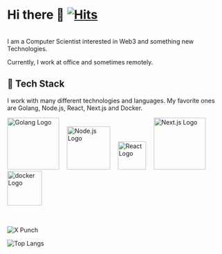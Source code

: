 # Hi there 👋 [![Hits](https://hits.seeyoufarm.com/api/count/incr/badge.svg?url=https%3A%2F%2Fgithub.com%2Fmrdhanz&count_bg=%23A530CD&title_bg=%23333333&icon=processwire.svg&icon_color=%23FFFFFF&title=mrdhanz&edge_flat=false)](https://github.com/mrdhanz/)
<br>
I am a Computer Scientist interested in Web3 and something new Technologies.

Currently, I work at office and sometimes remotely.

## 🥞 Tech Stack
 
I work with many different technologies and languages. 
My favorite ones are Golang, Node.js, React, Next.js and Docker.
 
<img src="https://cdn.worldvectorlogo.com/logos/golang-1.svg" title="golang" alt="Golang Logo" width="120"/>&emsp;
<img src="https://cdn.worldvectorlogo.com/logos/nodejs-1.svg" title="Node.js" alt="Node.js Logo" width="100"/>&emsp;
<img src="https://cdn.worldvectorlogo.com/logos/react-2.svg" title="React" alt="React Logo" width="65"/>&emsp;
<img src="https://cdn.worldvectorlogo.com/logos/nextjs-2.svg" title="Next.js Logo" alt="Next.js Logo" width="120"/>&emsp;
<img src="https://cdn.worldvectorlogo.com/logos/docker.svg" title="docker Logo" alt="docker Logo" width="80"/>&emsp;

 <br>

![X Punch](https://github-readme-stats-one-bice.vercel.app/api?username=mrdhanz&show_icons=true&include_all_commits=true&count_private=true&role=OWNER,ORGANIZATION_MEMBER,COLLABORATOR&theme=dracula)

![Top Langs](https://github-readme-stats-one-bice.vercel.app/api/top-langs/?username=xpunch&hide=less,css&layout=compact&role=OWNER,ORGANIZATION_MEMBER,COLLABORATOR&theme=dracula)
